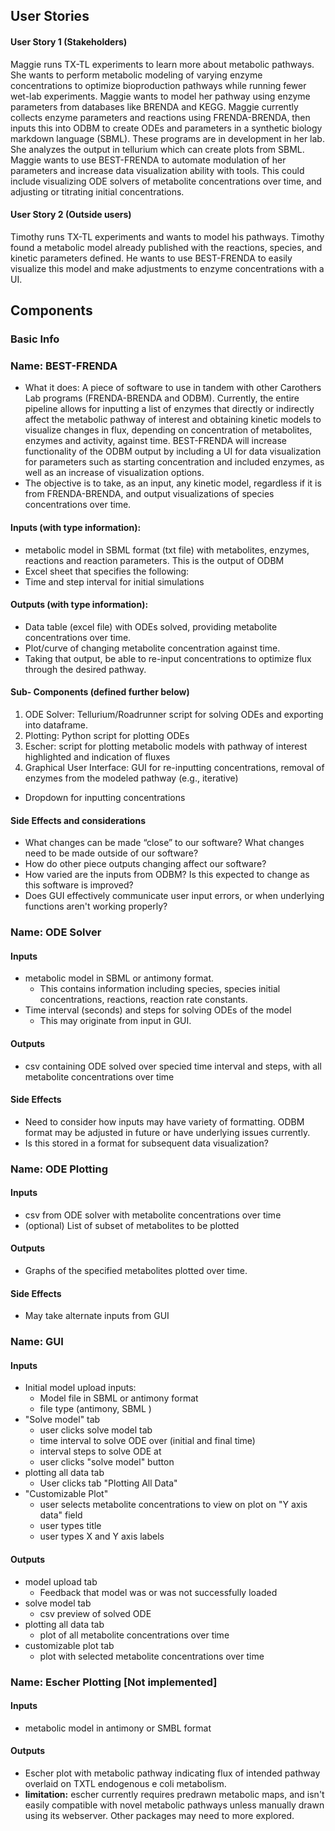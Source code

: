 
## User Stories
#### User Story 1 (Stakeholders)
Maggie runs TX-TL experiments to learn more about metabolic pathways. She wants to perform metabolic modeling of varying enzyme concentrations to optimize bioproduction pathways while running fewer wet-lab experiments. Maggie wants to model her pathway using enzyme parameters from databases like BRENDA and KEGG. Maggie currently collects enzyme parameters and reactions using FRENDA-BRENDA, then inputs this into ODBM to create ODEs and parameters in a synthetic biology markdown language (SBML). These programs are in development in her lab. She analyzes the output in tellurium which can create plots from SBML. Maggie wants to use BEST-FRENDA to automate modulation of her parameters and increase data visualization ability with tools. This could include visualizing ODE solvers of metabolite concentrations over time, and adjusting or titrating initial concentrations.

#### User Story 2 (Outside users)
Timothy runs TX-TL experiments and wants to model his pathways. Timothy found a metabolic model already published with the reactions, species, and kinetic parameters defined. He wants to use BEST-FRENDA to easily visualize this model and make adjustments to enzyme concentrations with a UI.

## Components
### Basic Info

### Name: BEST-FRENDA
  - What it does: A piece of software to use in tandem with other Carothers Lab programs (FRENDA-BRENDA and ODBM). Currently, the entire pipeline allows for inputting a list of enzymes that directly or indirectly affect the metabolic pathway of interest and obtaining kinetic models to visualize changes in flux, depending on concentration of metabolites, enzymes and activity, against time. BEST-FRENDA will increase functionality of the ODBM output by including a UI for data visualization for parameters such as starting concentration and included enzymes, as well as an increase of visualization options.
  - The objective is to take, as an input, any kinetic model, regardless if it is from FRENDA-BRENDA, and output visualizations of species concentrations over time.

#### Inputs (with type information): 
- metabolic model in SBML format (txt file) with metabolites, enzymes, reactions and reaction parameters. This is the output of ODBM
- Excel sheet that specifies the following:
- Time and step interval for initial simulations

#### Outputs (with type information):
- Data table (excel file) with ODEs solved, providing metabolite concentrations over time.
- Plot/curve of changing metabolite concentration against time.
- Taking that output, be able to re-input concentrations to optimize flux through the desired pathway.
#### Sub- Components (defined further below)
1. ODE Solver: Tellurium/Roadrunner script for solving ODEs and exporting into dataframe.
2. Plotting: Python script for plotting ODEs
3. Escher: script for plotting metabolic models with pathway of interest highlighted and indication of fluxes
4. Graphical User Interface: GUI for re-inputting concentrations, removal of enzymes from the modeled pathway (e.g., iterative)
  - Dropdown for inputting concentrations

#### Side Effects and considerations
- What changes can be made “close” to our software? What changes need to be made outside of our software?
- How do other piece outputs changing affect our software?
- How varied are the inputs from ODBM? Is this expected to change as this software is improved?
- Does GUI effectively communicate user input errors, or when underlying functions aren't working properly?

### Name: ODE Solver

#### Inputs
- metabolic model in SBML or antimony format.
  - This contains information including species, species initial concentrations, reactions, reaction rate constants.
- Time interval (seconds) and steps for solving ODEs of the model
  - This may originate from input in GUI.

#### Outputs
- csv containing ODE solved over specied time interval and steps, with all metabolite concentrations over time

#### Side Effects
- Need to consider how inputs may have variety of formatting. ODBM format may be adjusted in future or have underlying issues currently.
- Is this stored in a format for subsequent data visualization?

### Name: ODE Plotting

#### Inputs
- csv from ODE solver with metabolite concentrations over time 
- (optional) List of subset of metabolites to be plotted

#### Outputs
- Graphs of the specified metabolites plotted over time.

#### Side Effects
- May take alternate inputs from GUI
 
### Name: GUI

#### Inputs
- Initial model upload inputs:
  - Model file in SBML or antimony format
  - file type (antimony, SBML )
- "Solve model" tab
  - user clicks solve model tab
  - time interval to solve ODE over (initial and final time) 
  - interval steps to solve ODE at
  - user clicks "solve model" button
- plotting all data tab
  - User clicks tab "Plotting All Data"
- "Customizable Plot"
  - user selects metabolite concentrations to view on plot on "Y axis data" field
  - user types title
  - user types X and Y axis labels

#### Outputs
- model upload tab
  - Feedback that model was or was not successfully loaded
- solve model tab
  - csv preview of solved ODE
- plotting all data tab
  - plot of all metabolite concentrations over time
- customizable plot tab
  - plot with selected metabolite concentrations over time


### Name: Escher Plotting **[Not implemented]**

#### Inputs
- metabolic model in antimony or SMBL format

#### Outputs 
- Escher plot with metabolic pathway indicating flux of intended pathway overlaid on TXTL endogenous e coli metabolism.
- **limitation:** escher currently requires predrawn metabolic maps, and isn't easily compatible with novel metabolic pathways unless manually drawn using its webserver. Other packages may need to more explored. 

